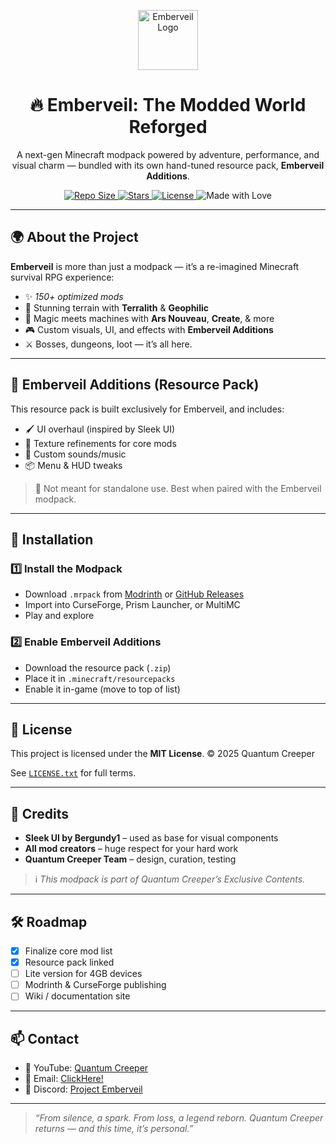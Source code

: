 <p align="center">
  <img src="https://cdn.modrinth.com/data/lidB6mOE/2d775cea36c11cdd6b2910aa328090d30992edd8_96.webp" width="96" height="96" alt="Emberveil Logo" />
</p>

<h1 align="center">🔥 Emberveil: The Modded World Reforged</h1>

<p align="center">
  A next-gen Minecraft modpack powered by adventure, performance, and visual charm — bundled with its own hand-tuned resource pack, <strong>Emberveil Additions</strong>.
</p>

<p align="center">
  <a href="https://github.com/TheCorrectSynovian/ProjectEmberveil">
    <img alt="Repo Size" src="https://img.shields.io/github/repo-size/TheCorrectSynovian/ProjectEmberveil" />
  </a>
  <a href="https://github.com/TheCorrectSynovian/ProjectEmberveil/stargazers">
    <img alt="Stars" src="https://img.shields.io/github/stars/TheCorrectSynovian/ProjectEmberveil?style=social" />
  </a>
  <a href="https://github.com/TheCorrectSynovian/ProjectEmberveil/blob/main/LICENSE.txt">
    <img alt="License" src="https://img.shields.io/github/license/TheCorrectSynovian/ProjectEmberveil" />
  </a>
  <img alt="Made with Love" src="https://img.shields.io/badge/made%20with-%E2%9D%A4-red" />
</p>

---

## 🌍 About the Project

**Emberveil** is more than just a modpack — it’s a re-imagined Minecraft survival RPG experience:

- ✨ *150+ optimized mods*
- 🌄 Stunning terrain with **Terralith** & **Geophilic**
- 🔮 Magic meets machines with **Ars Nouveau**, **Create**, & more
- 🎮 Custom visuals, UI, and effects with **Emberveil Additions**
- ⚔️ Bosses, dungeons, loot — it’s all here.

---

## 🎨 Emberveil Additions (Resource Pack)

This resource pack is built exclusively for Emberveil, and includes:

- 🖌️ UI overhaul (inspired by Sleek UI)
- 🧱 Texture refinements for core mods
- 🎵 Custom sounds/music
- 📦 Menu & HUD tweaks

> 📌 Not meant for standalone use. Best when paired with the Emberveil modpack.

---

## 🚀 Installation

### 1️⃣ Install the Modpack
- Download `.mrpack` from [Modrinth](#) or [GitHub Releases](#)
- Import into CurseForge, Prism Launcher, or MultiMC
- Play and explore

### 2️⃣ Enable Emberveil Additions
- Download the resource pack (`.zip`)
- Place it in `.minecraft/resourcepacks`
- Enable it in-game (move to top of list)

---

## 🧾 License

This project is licensed under the **MIT License**.
© 2025 Quantum Creeper

See [`LICENSE.txt`](https://github.com/TheCorrectSynovian/ProjectEmberveil/blob/main/LICENSE.txt) for full terms.

---

## 🙏 Credits

- **Sleek UI by Bergundy1** – used as base for visual components  
- **All mod creators** – huge respect for your hard work  
- **Quantum Creeper Team** – design, curation, testing

> ℹ️ *This modpack is part of Quantum Creeper’s Exclusive Contents.*

---

## 🛠️ Roadmap

- [x] Finalize core mod list
- [x] Resource pack linked
- [ ] Lite version for 4GB devices
- [ ] Modrinth & CurseForge publishing
- [ ] Wiki / documentation site

---

## 📫 Contact

- 🎥 YouTube: [Quantum Creeper](https://youtube.com/@QuantumCreeper)
- 📨 Email: [ClickHere!](mailto:bingbingbingamo@gmail.com)
- 💬 Discord: [Project Emberveil](https://discord.gg/8uzU9cx3Vh)

---

> _“From silence, a spark. From loss, a legend reborn. Quantum Creeper returns — and this time, it’s personal.”_

